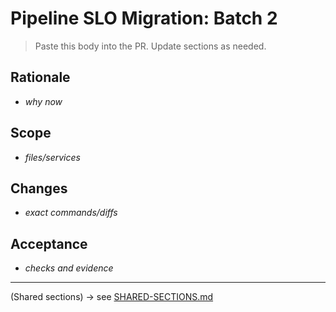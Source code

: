 # Pipeline SLO Migration: Batch 2

> Paste this body into the PR. Update sections as needed.

## Rationale

- _why now_

## Scope

- _files/services_

## Changes

- _exact commands/diffs_

## Acceptance

- _checks and evidence_

---

(Shared sections) → see [SHARED-SECTIONS.md](./SHARED-SECTIONS.md)
